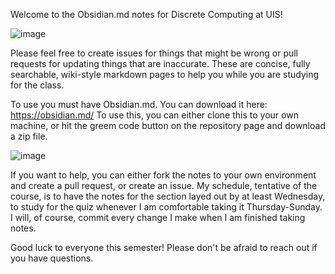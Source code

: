 Welcome to the Obsidian.md notes for Discrete Computing at UIS! 

![image](https://github.com/user-attachments/assets/2f64abb6-db80-47b2-a301-22c27ae07696)


Please feel free to create issues for things that might be wrong or pull requests for updating things that are inaccurate. 
These are concise, fully searchable, wiki-style markdown pages to help you while you are studying for the class. 

To use you must have Obsidian.md. You can download it here: https://obsidian.md/
To use this, you can either clone this to your own machine, or hit the greem code button on the repository page and download a zip file.

![image](https://github.com/user-attachments/assets/7d0910f3-fe74-4829-bdb7-1dbd2473c436)

If you want to help, you can either fork the notes to your own environment and create a pull request, or create an issue.
My schedule, tentative of the course, is to have the notes for the section layed out by at least Wednesday, to study for the quiz whenever I am comfortable taking it Thursday-Sunday. 
I will, of course, commit every change I make when I am finished taking notes.

Good luck to everyone this semester! Please don't be afraid to reach out if you have questions. 
